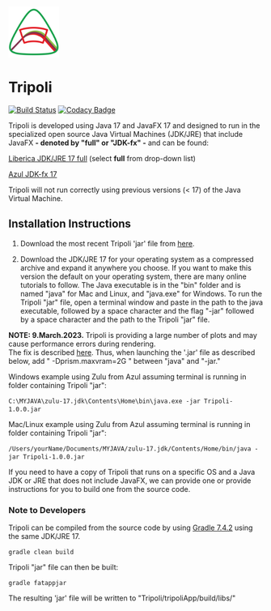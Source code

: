 <img src="https://github.com/CIRDLES/cirdles.github.com/blob/master/assets/icons/TripoliJune2022.png" alt="Tripoli Logo" width="100">

Tripoli
==========

[![Build Status](https://app.travis-ci.com/CIRDLES/Tripoli.svg?branch=main)](https://app.travis-ci.com/CIRDLES/Tripoli)
[![Codacy Badge](https://app.codacy.com/project/badge/Grade/ba56cb4ee23948cc8a75a8b85f107fc5)](https://www.codacy.com/gh/CIRDLES/Tripoli/dashboard?utm_source=github.com&amp;utm_medium=referral&amp;utm_content=CIRDLES/Tripoli&amp;utm_campaign=Badge_Grade)

Tripoli is developed using Java 17 and JavaFX 17 and designed to run in the specialized open source Java Virtual
Machines (JDK/JRE) that include JavaFX **- denoted by "full" or "JDK-fx" -** and can be found:

[Liberica JDK/JRE 17 full](https://bell-sw.com/pages/downloads/#/java-17-lts%20/%20current) (select **full** from drop-down list)

[Azul JDK-fx 17](https://www.azul.com/downloads/?package=jdk-fx#download-openjdk)

Tripoli will not run correctly using previous versions (< 17) of the Java Virtual Machine.

Installation Instructions
------------

1)  Download the most recent Tripoli 'jar' file from [here](https://github.com/CIRDLES/Tripoli/releases).

2)  Download the JDK/JRE 17 for your operating system as a compressed archive and expand it anywhere you choose. If you
   want to make this version the default on your operating system, there are many online tutorials to follow. The Java
   executable is in the "bin" folder and is named "java"  for Mac and Linux, and "java.exe" for Windows. To run the
   Tripoli "jar" file, open a terminal window and paste in the path to the java executable, followed by a space
   character and the flag "-jar" followed by a space character and the path to the Tripoli "jar" file.
   
**NOTE: 9.March.2023.**  Tripoli is providing a large number of plots and may cause performance errors during rendering.  
    The fix is described [here](https://bell-sw.com/announcements/2022/04/26/insufficient-video-memory-causing-nullpointerexceptions-in-javafx-apps/).  Thus, when launching the '.jar' file as described below, add " -Dprism.maxvram=2G " between "java" and "-jar."

Windows example using Zulu from Azul assuming terminal is running in folder containing Tripoli "jar":

```text
C:\MYJAVA\zulu-17.jdk\Contents\Home\bin\java.exe -jar Tripoli-1.0.0.jar
```

Mac/Linux example using Zulu from Azul assuming terminal is running in folder containing Tripoli "jar":

```text
/Users/yourName/Documents/MYJAVA/zulu-17.jdk/Contents/Home/bin/java -jar Tripoli-1.0.0.jar
```

If you need to have a copy of Tripoli that runs on a specific OS and a Java JDK or JRE that does not include JavaFX, we
can provide one or provide instructions for you to build one from the source code.

### Note to Developers

Tripoli can be compiled from the source code by using [Gradle 7.4.2](https://gradle.org/releases/) using the same JDK/JRE 17.

```text
gradle clean build 
```

Tripoli "jar" file can then be built:

```text
gradle fatappjar
```

The resulting 'jar' file will be written to "Tripoli/tripoliApp/build/libs/"
